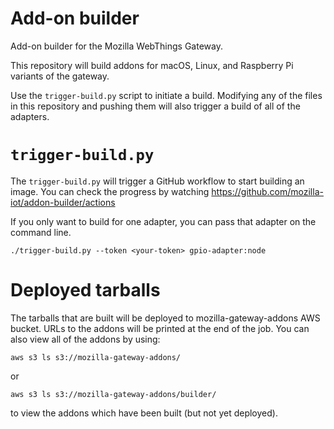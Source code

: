 # Add-on builder

Add-on builder for the Mozilla WebThings Gateway.

This repository will build addons for macOS, Linux, and Raspberry Pi variants
of the gateway.

Use the `trigger-build.py` script to initiate a build. Modifying
any of the files in this repository and pushing them will also
trigger a build of all of the adapters.

# `trigger-build.py`

The `trigger-build.py` will trigger a GitHub workflow to start
building an image. You can check the progress by watching
https://github.com/mozilla-iot/addon-builder/actions

If you only want to build for one adapter, you can pass that adapter on
the command line.
```
./trigger-build.py --token <your-token> gpio-adapter:node
```

# Deployed tarballs

The tarballs that are built will be deployed to mozilla-gateway-addons AWS bucket.
URLs to the addons will be printed at the end of the job. You can
also view all of the addons by using:
```
aws s3 ls s3://mozilla-gateway-addons/
```
or
```
aws s3 ls s3://mozilla-gateway-addons/builder/
```
to view the addons which have been built (but not yet deployed).
